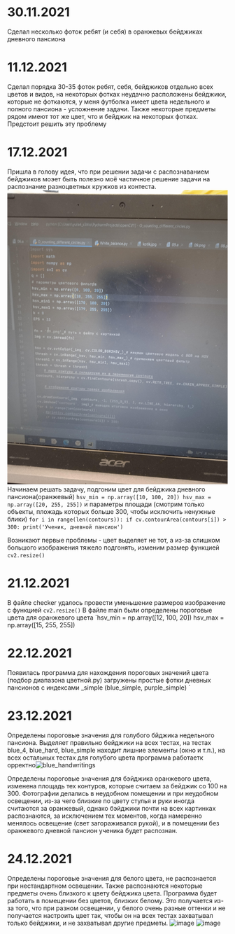 30.11.2021
==
Сделал несколько фоток ребят (и себя) в оранжевых бейджиках дневного пансиона

11.12.2021
==
Сделал порядка 30-35 фоток ребят, себя, бейджиков отдельно всех цветов и видов, на некоторых фотках неудачно расположены бейджики, которые не фоткаются, у меня футболка имеет цвета недельного и полного пансиона - усложнение задачи. Также некоторые предметы рядом имеют тот же цвет, что и бейджик на некоторых фотках. Предстоит решить эту проблему

17.12.2021
==
Пришла в голову идея, что при решении задачи с распознаванием бейджиков моэет быть полезно моё частичное решение задачи на распознание разноцветных кружков из контеста.
![](photos/screen_of_problem_O.jpg)
Начинаем решать задачу, подгоним цвет для бейджика дневного пансиона(оранжевый)
`hsv_min = np.array([10, 100, 20])
hsv_max = np.array([20, 255, 255])` и параметры площади (смотрим только объекты, пложадь которых больше 300, чтобы исключить ненужные блики)
`for i in range(len(contours)):
    if cv.contourArea(contours[i]) > 300:
        print('Ученик, дневной пансион')`

Возникают первые проблемы - цвет выделяет не тот, а из-за слишком большого изображения тяжело подгонять, изменим размер функцией `cv2.resize()`

21.12.2021
==
В файле checker удалось провести уменьшение размеров изображение с функцией `cv2.resize()`
В файле main были определены пороговые цвета для оранжевого цвета `hsv_min = np.array([12, 100, 20])
hsv_max = np.array([15, 255, 255])

22.12.2021
==
Появилась программа для нахождения пороговых значений цвета (подбор диапазона цветной.py) загружены простые фотки дневных пансионов с индексами _simple (blue_simple, purple_simple)
`

23.12.2021
==
Определены пороговые значения для голубого бйджика недельного пансиона. Выделяет правильно бейджики на всех тестах, на тестах blue_4, blue_hard, blue_simple находит лишние элементы (окно и т.п.), на всех остальных тестах для голубого цвета программа работаетк орректно![blue_handwritings](https://user-images.githubusercontent.com/95736021/147293891-c5e9af93-2abe-41af-928a-9ed5a3c08c5b.jpg)

Определены пороговые значения для бэйджика оранжевого цвета, изменена площадь тех контуров, которые считаем за бейджик со 100 на 300. Фотографии делались в неудобном помещении и при неудобном освещении, из-за чего близкие по цвету стулья и руки иногда считаются за оранжевый, однако бэйджики почти на всех картинках распознаются, за исключением тех моментов, когда намеренно менялось освещение (свет загораживался рукой), и в помещении без оранжевого дневной пансион ученика будет распознан.

24.12.2021
==
Определены пороговые значения для белого цвета, не распознается при нестандартном освещении. Также распознаются некоторые предметы очень близкого к цвету бейджика цвета. Программа будет работать в помещении без цветов, близких белому. Это получается из-за того, что при разном освещении, у белого очень разные оттенки и не получается настроить цвет так, чтобы он на всех тестах захватывал только бейджики, и не захватывал другие предметы.
![image](https://user-images.githubusercontent.com/95736021/147323898-c5950888-db96-448c-8019-ca33efce7c87.png)
![image](https://user-images.githubusercontent.com/95736021/147324110-3b407d71-4e85-4d98-8247-bb2edb2de98b.png)



